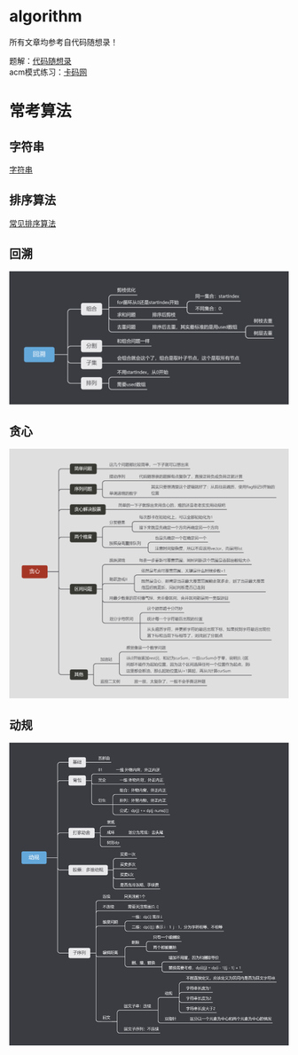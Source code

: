 # algorithm

所有文章均参考自代码随想录！<br>

题解：[代码随想录](https://github.com/youngyangyang04/leetcode-master)<br>
acm模式练习：[卡码网](https://kamacoder.com/)<br>


# 常考算法

## 字符串

[字符串](doc/%E5%AD%97%E7%AC%A6%E4%B8%B2.md)<br>

## 排序算法
[常见排序算法](doc/%E5%B8%B8%E8%A7%81%E6%8E%92%E5%BA%8F%E7%AE%97%E6%B3%95.md)<br>

## 回溯

![alt text](image/回溯.png)<br>

## 贪心

![alt text](image/贪心.png)<br>

## 动规

![alt text](image/动规.png)<br>